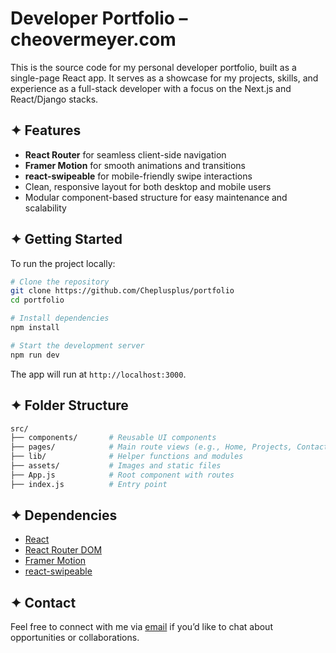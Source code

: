 # Developer Portfolio – cheovermeyer.com

This is the source code for my personal developer portfolio, built as a single-page React app. It serves as a showcase for my projects, skills, and experience as a full-stack developer with a focus on the Next.js and React/Django stacks.

## ✦ Features

- **React Router** for seamless client-side navigation
- **Framer Motion** for smooth animations and transitions
- **react-swipeable** for mobile-friendly swipe interactions
- Clean, responsive layout for both desktop and mobile users
- Modular component-based structure for easy maintenance and scalability

## ✦ Getting Started

To run the project locally:

```bash
# Clone the repository
git clone https://github.com/Cheplusplus/portfolio
cd portfolio

# Install dependencies
npm install

# Start the development server
npm run dev
```

The app will run at `http://localhost:3000`.

## ✦ Folder Structure

```bash
src/
├── components/       # Reusable UI components
├── pages/            # Main route views (e.g., Home, Projects, Contact)
├── lib/              # Helper functions and modules
├── assets/           # Images and static files
├── App.js            # Root component with routes
├── index.js          # Entry point
```

## ✦ Dependencies

- [React](https://reactjs.org/)
- [React Router DOM](https://reactrouter.com/)
- [Framer Motion](https://www.framer.com/motion/)
- [react-swipeable](https://www.npmjs.com/package/react-swipeable)

## ✦ Contact

Feel free to connect with me via [email](mailto:chephoto@rocketmail.com) if you’d like to chat about opportunities or collaborations.

